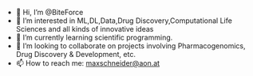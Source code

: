 - 👋 Hi, I’m @BiteForce
- 👀 I’m interested in ML,DL,Data,Drug Discovery,Computational Life Sciences and all kinds of innovative ideas
- 🌱 I’m currently learning scientific programming.
- 💞️ I’m looking to collaborate on projects involving Pharmacogenomics, Drug Discovery & Development, etc.
- 📫 How to reach me: maxschneider@aon.at

<!---
BiteForce/BiteForce is a ✨ special ✨ repository because its `README.md` (this file) appears on your GitHub profile.
You can click the Preview link to take a look at your changes.
--->
